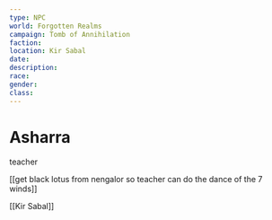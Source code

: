 ```yaml
---
type: NPC
world: Forgotten Realms
campaign: Tomb of Annihilation
faction: 
location: Kir Sabal
date:
description:
race:
gender:
class:
---
```


# Asharra
teacher



[[get black lotus from nengalor so teacher can do the dance of the 7 winds]]

[[Kir Sabal]]